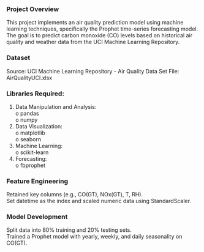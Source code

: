 ### Project Overview
This project implements an air quality prediction model using machine learning techniques, specifically the Prophet time-series forecasting model. The goal is to predict carbon monoxide (CO) levels based on historical air quality and weather data from the UCI Machine Learning Repository.

### Dataset
Source: UCI Machine Learning Repository - Air Quality Data Set
File: AirQualityUCI.xlsx

### Libraries Required:
1. Data Manipulation and Analysis:  
   o pandas  
   o numpy  
2. Data Visualization:  
   o matplotlib  
   o seaborn  
3. Machine Learning:  
   o scikit-learn  
4. Forecasting:  
   o fbprophet  


### Feature Engineering  
Retained key columns (e.g., CO(GT), NOx(GT), T, RH).  
Set datetime as the index and scaled numeric data using StandardScaler.  

### Model Development  
Split data into 80% training and 20% testing sets.  
Trained a Prophet model with yearly, weekly, and daily seasonality on CO(GT).  
